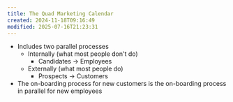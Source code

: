 ```yaml
---
title: The Quad Marketing Calendar
created: 2024-11-18T09:16:49
modified: 2025-07-16T21:23:31
---
```


* Includes two parallel processes
	* Internally (what most people don't do)
		* Candidates → Employees
	* Externally (what most people do)
		* Prospects → Customers
* The on-boarding process for new customers is the on-boarding process in parallel for new employees

